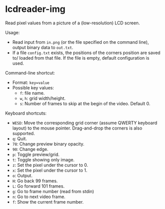 # lcdreader-img

Read pixel values from a picture of a (low-resolution) LCD screen.

Usage:
* Read input from `in.png` (or the file specified on the command line),
  output binary data to `out.txt`.
* If a file `config.txt` exists, the positions of the corners position are saved to/
  loaded from that file. If the file is empty, default configuration is used.

Command-line shortcut:
* Format: `key=value`
* Possible key values:
    * `f`: file name.
	* `w`, `h`: grid width/height.
	* `s`: Number of frames to skip at the begin of the video. Default 0.

Keyboard shortcuts:

* `WESD`: Move the corresponding grid corner (assume QWERTY keyboard layout) to the
  mouse pointer. Drag-and-drop the corners is also supported.
* `q`: Quit.
* `78`: Change preview binary opacity.
* `90`: Change edge.
* `p`: Toggle preview/grid.
* `t`: Toggle showing only image.
* `z`: Set the pixel under the cursor to 0.
* `x`: Set the pixel under the cursor to 1.
* `o`: Output.
* `H`: Go back 99 frames.
* `L`: Go forward 101 frames.
* `g`: Go to frame number (read from stdin)
* `n`: Go to next video frame.
* `f`: Show the current frame number.
